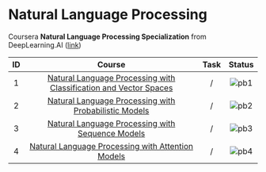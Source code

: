 # Natural Language Processing

Coursera **Natural Language Processing Specialization** from DeepLearning.AI ([link](https://www.coursera.org/specializations/natural-language-processing))

| **ID** |                                                             **Course**                                                             | **Task** |              **Status**              |
| :----: | :--------------------------------------------------------------------------------------------------------------------------------: | :------: | :----------------------------------: |
|   1    | [Natural Language Processing with Classification and Vector Spaces](https://github.com/yixiaowang2001/NLP_Notes/tree/main/Course1) |    /     | ![pb1](https://progress-bar.dev/100) |
|   2    |       [Natural Language Processing with Probabilistic Models](https://github.com/yixiaowang2001/NLP_Notes/tree/main/Course2)       |    /     |  ![pb2](https://progress-bar.dev/1)  |
|   3    |         [Natural Language Processing with Sequence Models](https://github.com/yixiaowang2001/NLP_Notes/tree/main/Course3)          |    /     |  ![pb3](https://progress-bar.dev/0)  |
|   4    |         [Natural Language Processing with Attention Models](https://github.com/yixiaowang2001/NLP_Notes/tree/main/Course4)         |    /     |  ![pb4](https://progress-bar.dev/0)  |
